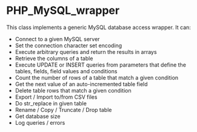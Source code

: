 PHP_MySQL_wrapper
=================

This class implements a generic MySQL database access wrapper. 
It can: 
- Connect to a given MySQL server
- Set the connection character set encoding
- Execute arbitrary queries and return the results in arrays
- Retrieve the columns of a table
- Execute UPDATE or INSERT queries from parameters that define the tables, fields, field values and conditions
- Count the number of rows of a table that match a given condition
- Get the next value of an auto-incremented table field
- Delete table rows that match a given condition
- Export / Import to/from CSV files
- Do str_replace in given table
- Rename / Copy / Truncate / Drop table
- Get database size
- Log queries / errors
